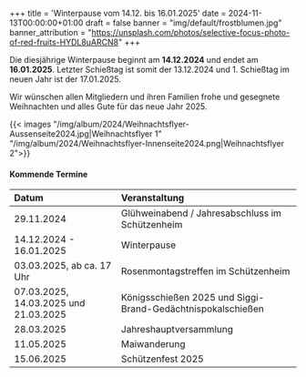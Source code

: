 +++
title = 'Winterpause vom 14.12. bis 16.01.2025'
date = 2024-11-13T00:00:00+01:00
draft = false
banner = "img/default/frostblumen.jpg"
banner_attribution = "https://unsplash.com/photos/selective-focus-photo-of-red-fruits-HYDL8uARCN8"
+++

Die diesjährige Winterpause beginnt am **14.12.2024** und endet am **16.01.2025**.
Letzter Schießtag ist somit der 13.12.2024 und 1. Schießtag im neuen Jahr ist der 17.01.2025.

Wir wünschen allen Mitgliedern und ihren Familien frohe und gesegnete Weihnachten und alles Gute für das neue Jahr 2025.

{{< images "/img/album/2024/Weihnachtsflyer-Aussenseite2024.jpg|Weihnachtsflyer 1" "/img/album/2024/Weihnachtsflyer-Innenseite2024.png|Weihnachtsflyer 2">}}

#### Kommende Termine
|Datum | Veranstaltung |
|:-----|:-----|
|29.11.2024 | Glühweinabend / Jahresabschluss im Schützenheim |
|14.12.2024 - 16.01.2025 | Winterpause |
|03.03.2025, ab ca. 17 Uhr | Rosenmontagstreffen im Schützenheim |
|07.03.2025, 14.03.2025 und 21.03.2025 | Königsschießen 2025 und Siggi-Brand-Gedächtnispokalschießen |
|28.03.2025 | Jahreshauptversammlung |
|11.05.2025 | Maiwanderung |
|15.06.2025 | Schützenfest 2025 |


